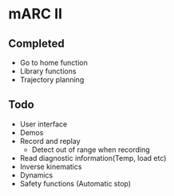 # mARC II

## Completed

* Go to home function
* Library functions
* Trajectory planning

## Todo

* User interface
* Demos
* Record and replay
    * Detect out of range when recording
* Read diagnostic information(Temp, load etc)
* Inverse kinematics
* Dynamics
* Safety functions (Automatic stop)
